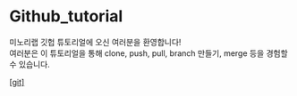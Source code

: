 # Github_tutorial  
  
미노리랩 깃헙 튜토리얼에 오신 여러분을 환영합니다!  
여러분은 이 튜토리얼을 통해 clone, push, pull, branch 만들기, merge 등을 경험할 수 있습니다.  

[[git]](./img/Git.png)
